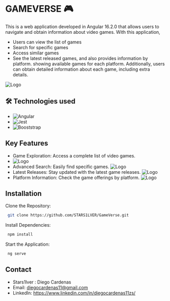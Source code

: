 
# GAMEVERSE 🎮

This is a web application developed in Angular 16.2.0 that allows users to navigate and obtain information about video games. With this application, 
- Users can view the list of games
- Search for specific games
- Access similar games
- See the latest released games, and also provides information by platform.
showing available games for each platform. Additionally, users can obtain detailed information about each game, including extra details.

![Logo](https://i.postimg.cc/L6DW86BX/gameverse.jpg)


## 🛠 Technologies used
-  ![Angular](https://img.shields.io/badge/Angular-DD0031?style=&logo=angular)
- ![Jest](https://img.shields.io/badge/Jest-CF5404?style=&logo=jest)
- ![Booststrap](https://img.shields.io/badge/Bootstrap-7952B3?style=&logo=bootstrap&logoColor=white)

## Key Features

- Game Exploration: Access a complete list of video games.
- ![Logo](https://i.postimg.cc/T3s1Bb1v/listajuegos.jpg)
- Advanced Search: Easily find specific games.
![Logo](https://i.postimg.cc/9fcg5Dn1/busqueda.jpg)
- Latest Releases: Stay updated with the latest game releases.
![Logo](https://i.postimg.cc/SKy4TN7b/new.jpg)
- Platform Information: Check the game offerings by platform.
 ![Logo](https://i.postimg.cc/Pfmjjw3n/platf.jpg)







## Installation

Clone the Repository:

```bash
 git clone https://github.com/STARS1LVER/GameVerse.git
```
Install Dependencies:
```bash
 npm install
```
Start the Application:
```bash
 ng serve
```
## Contact

- Stars1lver : Diego Cardenas
- Email: diegocardenas11@gmail.com
- LinkedIn: https://www.linkedin.com/in/diegocardenas11zs/
